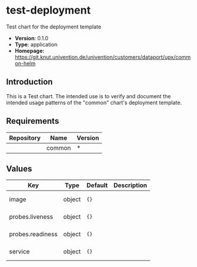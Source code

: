 # test-deployment

Test chart for the deployment template

- **Version**: 0.1.0
- **Type**: application
- **Homepage:** <https://git.knut.univention.de/univention/customers/dataport/upx/common-helm>

## Introduction

This is a Test chart. The intended use is to verify and document the intended
usage patterns of the "common" chart's deployment template.

## Requirements

| Repository | Name | Version |
|------------|------|---------|
|  | common | * |

## Values

<table>
	<thead>
		<th>Key</th>
		<th>Type</th>
		<th>Default</th>
		<th>Description</th>
	</thead>
	<tbody>
		<tr>
			<td>image</td>
			<td>object</td>
			<td><pre lang="json">
{}
</pre>
</td>
			<td></td>
		</tr>
		<tr>
			<td>probes.liveness</td>
			<td>object</td>
			<td><pre lang="json">
{}
</pre>
</td>
			<td></td>
		</tr>
		<tr>
			<td>probes.readiness</td>
			<td>object</td>
			<td><pre lang="json">
{}
</pre>
</td>
			<td></td>
		</tr>
		<tr>
			<td>service</td>
			<td>object</td>
			<td><pre lang="json">
{}
</pre>
</td>
			<td></td>
		</tr>
	</tbody>
</table>


